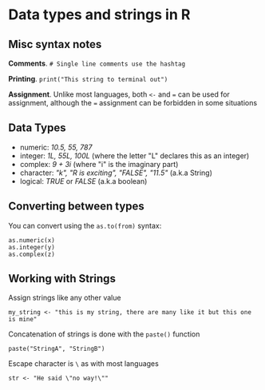 # Data types and strings in R

## Misc syntax notes

**Comments**.   `# Single line comments use the hashtag`

**Printing**.   `print("This string to terminal out")`

**Assignment**.  Unlike most languages, both `<-` and `=` can be used for assignment,
although the `=` assignment can be forbidden in some situations

## Data Types

- numeric:   *10.5, 55, 787*
- integer:   *1L, 55L, 100L* (where the letter "L" declares this as an integer)
- complex:   *9 + 3i* (where "i" is the imaginary part)
- character: *"k", "R is exciting", "FALSE", "11.5"*  (a.k.a String)
- logical:   *TRUE* or *FALSE* (a.k.a boolean)

## Converting between types
You can convert using the `as.to(from)` syntax:

    as.numeric(x)
    as.integer(y)
    as.complex(z)
    
## Working with Strings
Assign strings like any other value

    my_string <- "this is my string, there are many like it but this one is mine"
    
Concatenation of strings is done with the `paste()` function

    paste("StringA", "StringB")
    
Escape character is `\` as with most languages

    str <- "He said \"no way!\""

